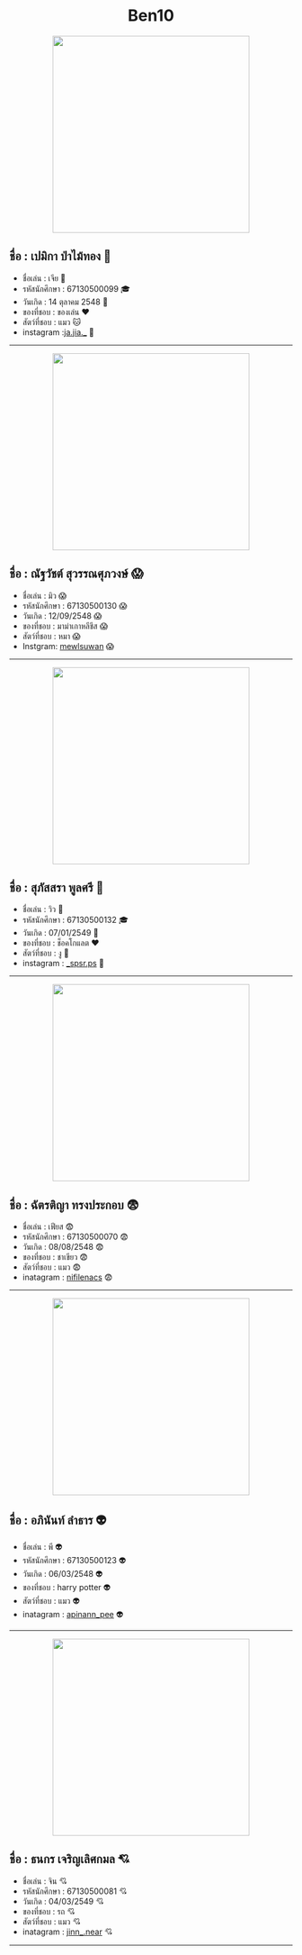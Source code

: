<h1 align= "center"> Ben10 </h1>

<p align ="center"> 
<img src ="image/Pemika_Pamaithong.jpg" width ="350" >
</p>

## ชื่อ : เปมิกา ป่าไม้ทอง :woman:
* ชื่อเล่น : เจีย :woman:
* รหัสนักศึกษา : 67130500099 :mortar_board:
* วันเกิด : 14 ตุลาคม 2548 :tada:
* ของที่ชอบ : ของเล่น :hearts:
* สัตว์ที่ชอบ : แมว :cat:
* instagram :[ja.jia._](https://l.messenger.com/l.php?u=https%3A%2F%2Fwww.instagram.com%2Fja.jia._%3Figsh%3DMTl1OHBncHp3eTNuZw%253D%253D&h=AT1a03j2SDIMrRyjoZDndprtAO0eaH3z2eXWzWlkn6GqQKIaauR1n6L84GR-zfAXcntKeKU5O0Yj03CWVI4kqprdGAgKUuN9tO65vdVTNBVXrgeX06XJh64pklC71vaYFmDAsw) :woman:

<hr>
<p align ="center"> 
<img src ="image/Natthawat_Suwan.jpg" width ="350" >
</p>

## ชื่อ : ณัฐวัชต์ สุวรรณศุภวงษ์ :scream:
* ชื่อเล่น : มิว :scream:
* รหัสนักศึกษา : 67130500130 :scream:
* วันเกิด : 12/09/2548  :scream:
* ของที่ชอบ : มาม่าเกาหลีชีส :scream:
* สัตว์ที่ชอบ : หมา :scream:
* Instgram: [mewlsuwan](https://www.instagram.com/mewlsuwan/) :scream:

<hr>
<p align ="center"> 
<img src ="image/Supassara_Poolsiri.jpg" width ="350" >
</p>

## ชื่อ : สุภัสสรา พูลศรี :tulip:
* ชื่อเล่น : วิว :tulip:
* รหัสนักศึกษา : 67130500132 :mortar_board:
* วันเกิด  : 07/01/2549 :birthday:
* ของที่ชอบ : ช็อคโกแลต :heart:
* สัตว์ที่ชอบ  :  งู :snake:
* instagram : [_spsr.ps](https://www.instagram.com/_spsr.ps/)  :tulip:

<hr>
<p align ="center"> 
<img src ="image/Chattiya_Songprakob.jpg" width ="350" >

## ชื่อ : ฉัตรติญา ทรงประกอบ :fearful:
* ชื่อเล่น : เฟียส :fearful:
* รหัสนักศึกษา : 67130500070 :fearful:
* วันเกิด : 08/08/2548 :fearful:
* ของที่ชอบ : ชาเขียว :fearful:
* สัตว์ที่ชอบ :  แมว :fearful:
* inatagram : [nifilenacs](https://www.instagram.com/nifilenacs?utm_source=ig_web_button_share_sheet&igsh=ZDNlZDc0MzIxNw==) :fearful:

<hr>
<p align ="center"> 
<img src ="image/Apinan_Lam.jpg" width ="350" >

## ชื่อ : อภินันท์ ลำธาร :alien:
* ชื่อเล่น : พี  :alien:
* รหัสนักศึกษา : 67130500123 :alien:
* วันเกิด : 06/03/2548 :alien:
* ของที่ชอบ : harry potter :alien:
* สัตว์ที่ชอบ :  แมว :alien:
* inatagram : [apinann_pee](https://www.instagram.com/apinann_pee?igsh=MW56ZTJiYm9teGs0OQ%3D%3D&utm_source=qr) :alien:

<hr>
<p align ="center"> 
<img src ="image/Thanakorn_char.jpeg" width ="350" >

## ชื่อ : ธนกร เจริญเลิศกมล :cupid:
* ชื่อเล่น : จิน :cupid:
* รหัสนักศึกษา : 67130500081 :cupid:
* วันเกิด : 04/03/2549 :cupid:
* ของที่ชอบ : รถ :cupid:
* สัตว์ที่ชอบ :  แมว :cupid:
* inatagram : [jinn_.near](https://www.instagram.com/jinn_.near) :cupid:

<hr>
